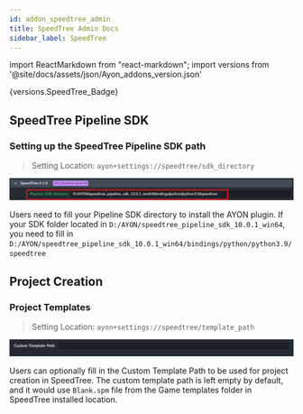 ```yaml
---
id: addon_speedtree_admin
title: SpeedTree Admin Docs
sidebar_label: SpeedTree
---
```

import ReactMarkdown from "react-markdown";
import versions from '@site/docs/assets/json/Ayon_addons_version.json'

<ReactMarkdown>
{versions.SpeedTree_Badge}
</ReactMarkdown>

## SpeedTree Pipeline SDK
### Setting up the SpeedTree Pipeline SDK path
> Setting Location: `ayon+settings://speedtree/sdk_directory`

![SpeedTree Pipeline SDK Directory](assets/speedtree_pipeline_sdk_directory.png)

Users need to fill your Pipeline SDK directory to install the AYON plugin.
If your SDK folder located in `D:/AYON/speedtree_pipeline_sdk_10.0.1_win64`,
you need to fill in `D:/AYON/speedtree_pipeline_sdk_10.0.1_win64/bindings/python/python3.9/speedtree`

## Project Creation
### Project Templates
> Setting Location: `ayon+settings://speedtree/template_path`

![SpeedTree Custom Template Path](assets/speedtree_custom_tmeplate_path.png)

Users can optionally fill in the Custom Template Path to be used for project creation in SpeedTree.
The custom template path is left empty by default, and it would use `Blank.spm` file from the
Game templates folder in SpeedTree installed location.

